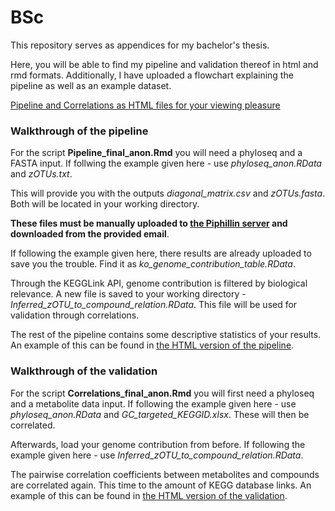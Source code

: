 # BSc
This repository serves as appendices for my bachelor's thesis.

Here, you will be able to find my pipeline and validation thereof in html and rmd formats.
Additionally, I have uploaded a flowchart explaining the pipeline as well as an example dataset.

[Pipeline and Correlations as HTML files for your viewing pleasure](https://sebastianwohlk.github.io/BSc/)

### Walkthrough of the pipeline

For the script **Pipeline_final_anon.Rmd** you will need a phyloseq and a FASTA input.
If follwing the example given here - use *phyloseq_anon.RData* and *zOTUs.txt*.

This will provide you with the outputs *diagonal_matrix.csv* and *zOTUs.fasta*.
Both will be located in your working directory.

**These files must be manually uploaded to [the Piphillin server](https://piphillin.secondgenome.com/) and downloaded from the provided email**.

If following the example given here, there results are already uploaded to save you the trouble.
Find it as *ko_genome_contribution_table.RData*.

Through the KEGGLink API, genome contribution is filtered by biological relevance.
A new file is saved to your working directory - *Inferred_zOTU_to_compound_relation.RData*.
This file will be used for validation through correlations.

The rest of the pipeline contains some descriptive statistics of your results. 
An example of this can be found in [the HTML version of the pipeline](https://sebastianwohlk.github.io/BSc/Pipeline_final_anon.html).

### Walkthrough of the validation

For the script **Correlations_final_anon.Rmd** you will first need a phyloseq and a metabolite data input.
If following the example given here - use *phyloseq_anon.RData* and *GC_targeted_KEGGID.xlsx*.
These will then be correlated.

Afterwards, load your genome contribution from before.
If following the example given here - use *Inferred_zOTU_to_compound_relation.RData*.

The pairwise correlation coefficients between metabolites and compounds are correlated again.
This time to the amount of KEGG database links.
An example of this can be found in [the HTML version of the validation](https://sebastianwohlk.github.io/BSc/Correlations_final_anon.html).
